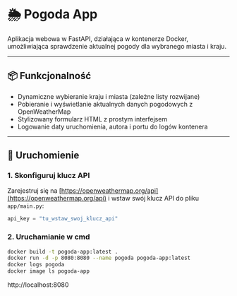 # 🌦️ Pogoda App

Aplikacja webowa w FastAPI, działająca w kontenerze Docker, umożliwiająca sprawdzenie aktualnej pogody dla wybranego miasta i kraju.

---

## 📦 Funkcjonalność

- Dynamiczne wybieranie kraju i miasta (zależne listy rozwijane)
- Pobieranie i wyświetlanie aktualnych danych pogodowych z OpenWeatherMap
- Stylizowany formularz HTML z prostym interfejsem
- Logowanie daty uruchomienia, autora i portu do logów kontenera


---

## 🚀 Uruchomienie

### 1. Skonfiguruj klucz API
Zarejestruj się na [https://openweathermap.org/api](https://openweathermap.org/api) i wstaw swój klucz API do pliku `app/main.py`:

```python
api_key = "tu_wstaw_swoj_klucz_api"
```
### 2. Uruchamianie w cmd
```bash 
docker build -t pogoda-app:latest .
docker run -d -p 8080:8080 --name pogoda pogoda-app:latest
docker logs pogoda
docker image ls pogoda-app
```

http://localhost:8080
